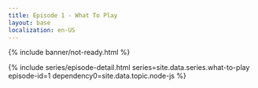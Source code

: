 ```yaml
---
title: Episode 1 - What To Play
layout: base
localization: en-US
---
```


{% include banner/not-ready.html %}

{% include series/episode-detail.html
    series=site.data.series.what-to-play
    episode-id=1
    dependency0=site.data.topic.node-js
%}